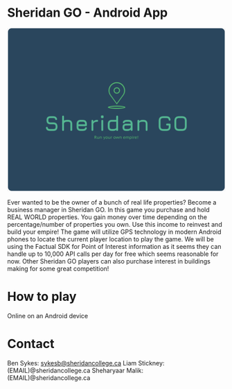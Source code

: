 # Sheridan GO - Android App

![Sheridan GO Logo](/image-resources/Sheridan-GO-Logo.png?raw=true "Sheridan GO")

Ever wanted to be the owner of a bunch of real life properties? Become a business manager in Sheridan GO. In this game you purchase and hold REAL WORLD properties. You gain money over time depending on the percentage/number of properties you own. Use this income to reinvest and build your empire! The game will utilize GPS technology in modern Android phones to locate the current player location to play the game. We will be using the Factual SDK for Point of Interest information as it seems they can handle up to 10,000 API calls per day for free which seems reasonable for now. Other Sheridan GO players can also purchase interest in buildings making for some great competition!


# How to play
Online on an Android device

# Contact
Ben Sykes: sykesb@sheridancollege.ca
Liam Stickney: (EMAIL)@sheridancollege.ca
Sheharyaar Malik: (EMAIL)@sheridancollege.ca
